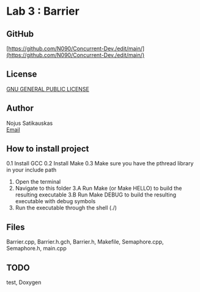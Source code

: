# Lab 3 : Barrier  

## GitHub
[https://github.com/N090/Concurrent-Dev./edit/main/](https://github.com/N090/Concurrent-Dev./edit/main/)
  
## License
[GNU GENERAL PUBLIC LICENSE](https://github.com/N090/Concurrent-Dev./blob/main/LICENSE)  

## Author  
Nojus Satikauskas  
[Email](C00261186@setu.ie)  

## How to install project  
0.1 Install GCC 0.2 Install Make 0.3 Make sure you have the pthread library in your include path

1. Open the terminal  
2. Navigate to this folder 3.A Run Make (or Make HELLO) to build the resulting executable 3.B Run Make DEBUG to build the resulting executable with debug symbols  
3. Run the executable through the shell (./)

## Files  
Barrier.cpp, Barrier.h.gch, Barrier.h, Makefile, Semaphore.cpp, Semaphore.h, main.cpp
## TODO
test, Doxygen
